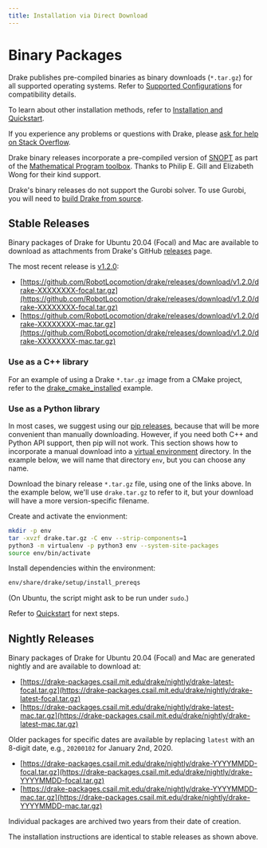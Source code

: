 ```yaml
---
title: Installation via Direct Download
---
```


# Binary Packages

Drake publishes pre-compiled binaries as binary downloads (``*.tar.gz``)
for all supported operating systems.  Refer to
[Supported Configurations](/installation.html#supported-configurations)
for compatibility details.

To learn about other installation methods, refer to
[Installation and Quickstart](/installation.html).

If you experience any problems or questions with Drake, please
[ask for help on Stack Overflow](/getting_help.html).

Drake binary releases incorporate a pre-compiled version of
[SNOPT](https://ccom.ucsd.edu/~optimizers/solvers/snopt/) as part of the
[Mathematical Program toolbox](https://drake.mit.edu/doxygen_cxx/group__solvers.html).
Thanks to Philip E. Gill and Elizabeth Wong for their kind support.

Drake's binary releases do not support the Gurobi solver. To use
Gurobi, you will need to [build Drake from source](/from_source.html).

## Stable Releases

Binary packages of Drake for Ubuntu 20.04 (Focal) and
Mac are available to download as attachments from Drake's GitHub
[releases](https://github.com/RobotLocomotion/drake/releases) page.

The most recent release is
[v1.2.0](https://github.com/RobotLocomotion/drake/releases/tag/v1.2.0):

* [https://github.com/RobotLocomotion/drake/releases/download/v1.2.0/drake-XXXXXXXX-focal.tar.gz](https://github.com/RobotLocomotion/drake/releases/download/v1.2.0/drake-XXXXXXXX-focal.tar.gz)
* [https://github.com/RobotLocomotion/drake/releases/download/v1.2.0/drake-XXXXXXXX-mac.tar.gz](https://github.com/RobotLocomotion/drake/releases/download/v1.2.0/drake-XXXXXXXX-mac.tar.gz)

### Use as a C++ library

For an example of using a Drake ``*.tar.gz`` image from a CMake project, refer
to the
[drake_cmake_installed](https://github.com/RobotLocomotion/drake-external-examples/tree/main/drake_cmake_installed)
example.

### Use as a Python library

In most cases, we suggest using our [pip releases](/pip.html), because that
will be more convenient than manually downloading.  However, if you need both
C++ and Python API support, then pip will not work.  This section shows
how to incorporate a manual download into a
[virtual environment](https://packaging.python.org/guides/installing-using-pip-and-virtual-environments/#creating-a-virtual-environment)
directory.  In the example below, we will name that directory ``env``, but you
can choose any name.

Download the binary release ``*.tar.gz`` file, using one of the links above.
In the example below, we'll use ``drake.tar.gz`` to refer to it, but your
download will have a more version-specific filename.

Create and activate the envionment:

```bash
mkdir -p env
tar -xvzf drake.tar.gz -C env --strip-components=1
python3 -m virtualenv -p python3 env --system-site-packages
source env/bin/activate
```

Install dependencies within the environment:

```bash
env/share/drake/setup/install_prereqs
````

(On Ubuntu, the script might ask to be run under ``sudo``.)

Refer to [Quickstart](/installation.html#quickstart) for next steps.

## Nightly Releases

Binary packages of Drake for Ubuntu 20.04 (Focal) and
Mac are generated nightly and are available to download at:

* [https://drake-packages.csail.mit.edu/drake/nightly/drake-latest-focal.tar.gz](https://drake-packages.csail.mit.edu/drake/nightly/drake-latest-focal.tar.gz)
* [https://drake-packages.csail.mit.edu/drake/nightly/drake-latest-mac.tar.gz](https://drake-packages.csail.mit.edu/drake/nightly/drake-latest-mac.tar.gz)

Older packages for specific dates are available by replacing ``latest`` with an
8-digit date, e.g., ``20200102`` for January 2nd, 2020.

* [https://drake-packages.csail.mit.edu/drake/nightly/drake-YYYYMMDD-focal.tar.gz](https://drake-packages.csail.mit.edu/drake/nightly/drake-YYYYMMDD-focal.tar.gz)
* [https://drake-packages.csail.mit.edu/drake/nightly/drake-YYYYMMDD-mac.tar.gz](https://drake-packages.csail.mit.edu/drake/nightly/drake-YYYYMMDD-mac.tar.gz)

Individual packages are archived two years from their date of creation.

The installation instructions are identical to stable releases as shown above.
